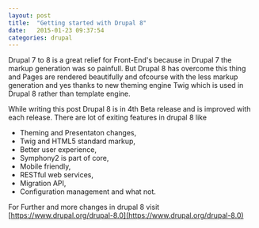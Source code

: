 ```yaml
---
layout: post
title:  "Getting started with Drupal 8"
date:   2015-01-23 09:37:54
categories: drupal
---
```


Drupal 7 to 8 is a great relief for Front-End's because in Drupal 7 the markup generation was so painfull. But Drupal 8 has overcome this thing and Pages are rendered beautifully and ofcourse with the less markup generation and yes thanks to new theming engine Twig which is used in Drupal 8 rather than template engine.

While writing this post Drupal 8 is in 4th Beta release and is improved with each release. There are lot of exiting features in drupal 8 like

* Theming and Presentaton changes,
* Twig and HTML5 standard markup,
* Better user experience,
* Symphony2 is part of core,
* Mobile friendly,
* RESTful web services,
* Migration API,
* Configuration management and what not.

For Further and more changes in drupal 8 visit [https://www.drupal.org/drupal-8.0](https://www.drupal.org/drupal-8.0)